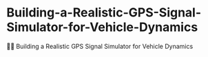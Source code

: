 # Building-a-Realistic-GPS-Signal-Simulator-for-Vehicle-Dynamics
🚗✨ Building a Realistic GPS Signal Simulator for Vehicle Dynamics
